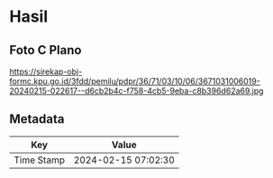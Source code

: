 # Hasil

## Foto C Plano

https://sirekap-obj-formc.kpu.go.id/3fdd/pemilu/pdpr/36/71/03/10/06/3671031006019-20240215-022617--d6cb2b4c-f758-4cb5-9eba-c8b396d62a69.jpg


## Metadata

| Key        | Value               |
| ---------- | ------------------- |
| Time Stamp | 2024-02-15 07:02:30 |



